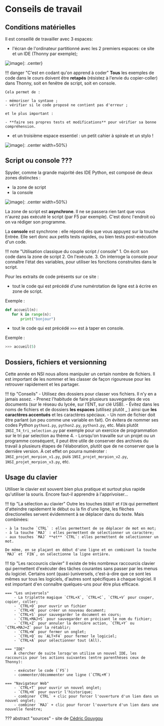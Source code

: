 # Conseils de travail


## Conditions matérielles

Il est conseillé de travailler avec 3 espaces:

- l'écran de l'ordinateur partitionné avec les 2 premiers espaces: ce site et un IDE (Thonny par exemple);

![image](data/cap.png){: .center}

!!! danger "C'est en codant qu'on apprend à coder"
    **Tous** les exemples de code dans le cours doivent être **retapés** (résistez à l'envie du copier-coller) dans Thonny, soit en fenêtre de script, soit en console.

    Cela permet de :

    - mémoriser la syntaxe ;
    - vérifier si le code proposé ne contient pas d'erreur ;

    et le plus important :

    - **faire ses propres tests et modifications** pour vérifier sa bonne compréhension. 

- et un troisième espace essentiel : un petit cahier à spirale et un stylo !

![image](data/cahier.jpeg){: .center width=50%}


## Script ou console ???

Spyder, comme la grande majorité des IDE Python, est composé de deux zones distinctes :

- la zone de script
- la console

![image](data/spyder.jpg){: .center width=50%}

La zone de script est **asynchrone**. Il ne se passera rien tant que vous n'aurez pas exécuté le script (par F5 par exemple).
C'est donc l'endroit où on va rédiger son programme.

La **console** est synchrone : elle répond dès que vous appuyez sur la touche Entrée. Elle sert donc aux petits tests rapides, ou bien tests post-exécution d'un code.

!!! note "Utilisation classique du couple script / console"
    1. On écrit son code dans la zone de script
    2. On l'exécute.
    3. On interroge la console pour connaître l'état des variables, pour utiliser les fonctions construites dans le script.

Pour les extraits de code présents sur ce site :

- tout le code qui est précédé d'une numérotation de ligne est à écrire en zone de script.

Exemple :
```python linenums='1'
def accueil(n):
   for k in range(n):
       print("bonjour") 
```

- tout le code qui est précédé ```>>>``` est à taper en console.

Exemple :
```python
>>> accueil(5)
```

## Dossiers, fichiers et versionning

Cette année en NSI nous allons manipuler un certain nombre de fichiers. Il est important de les nommer et les classer de façon rigoureuse pour les retrouver rapidement et les partager.


!!! tip "Conseils"
    - Utilisez des dossiers pour classer vos fichiers. Il n'y en a jamais assez.
    - Prenez l'habitude de faire plusieurs sauvegardes de vos documents (sur le réseau du lycée, sur l'ENT, sur clé USB).
    - Évitez dans les noms de fichiers et de dossiers **les espaces** (utilisez plutôt _ ) ainsi que **les caractères accentués** et les caractères spéciaux.
    - Un nom de fichier doit être parlant (un peu comme une variable en fait). On évitera de nommer ses codes Python `python1.py`, `python2.py`, `python3.py`, etc. Mais plutôt `1NSI_T4_tri_selection.py` par exemple pour un exercice de programmation sur le tri par selection au thème 4.
    - Lorsqu'on travaille sur un projet ou un programme conséquent, il peut être utile de conserver des archives du travail à plusieurs étapes de l'élaboration, plutôt que de ne conserver que la dernière version. À cet effet on pourra numéroter : `1NSI_projet_morpion_v1.py`, puis `1NSI_projet_morpion_v2.py`, `1NSI_projet_morpion_v3.py`, etc.


## Usage du clavier

Utiliser le clavier est souvent bien plus pratique et surtout plus rapide qu'utiliser la souris. Encore faut-il apprendre à l'apprivoiser...

!!! tip "La sélection au clavier"
    Outre les touches `DEBUT` et `FIN` qui permettent d'atteindre rapidement le début ou la fin d'une ligne, les flèches directionelles servent évidemment à se déplacer dans du texte. Mais combinées:

    - à la touche `CTRL` : elles permettent de se déplacer de mot en mot;
    - à la touche `MAJ` : elles permettent de sélectionner un caractère;
    - aux touches `MAJ` **et** `CTRL`: elles permettent de sélectionner un mot.

    De même, en se plaçant en début d'une ligne et en combinant la touche `MAJ` et `FIN`, on sélectionne la ligne entière.



!!! tip "Les raccourcis clavier"
    Il existe de très nombreux raccourcis clavier qui permettent d'exécuter des tâches courantes sans passer par les menus du logiciel. Certains sont (quasi-)universels, c'est-à-dire que ce sont les mêmes sur tous les logiciels, d'autres sont spécifiques à chaque logiciel. Il est important d'en connaître quelques-uns pour être plus efficace.

    === "Les universels"
        - La triplette magique `CTRL+X`, `CTRL+C`, `CTRL+V` pour couper, copier, coller;
        - `CTRL+O` pour ouvrir un fichier
        - `CTRL+N` pour créer un nouveau document;
        - `CTRL+S` pour sauvegarder le document en cours;
        - `CTRL+MAJ+S` pour sauvegarder en précisant le nom du fichier;
        - `CTRL+Z` pour annuler la dernière action, `CTRL+Y` ou `CTRL+MAJ+Z` pour la rétablir;
        - `CTRL+W` pour fermer un onglet;
        - `CTRL+Q` ou `ALT+F4` pour fermer le logiciel;
        - `CTRL+A` pour sélectionner tout (All).
    
    === "IDE"
        À chercher de suite lorsqu'on utilise un nouvel IDE, les raccourcis pour les actions suivantes (entre parenthèses ceux de Thonny):

        - exécuter le code (`F5`)
        - commenter/décommenter une ligne (`CTRL+M`)

    === "Navigateur Web"
        - `CTRL+T` pour ouvrir un nouvel onglet;
        - `CTRL+H` pour ouvrir l'historique;
        - combiner `CTRL` + clic pour forcer l'ouverture d'un lien dans un nouvel onglet;
        - combiner `MAJ` + clic pour forcer l'ouverture d'un lien dans une nouvelle fenêtre;

??? abstract "sources"
    - site de [Cédric Gouygou](https://cgouygou.github.io/1NSI/)